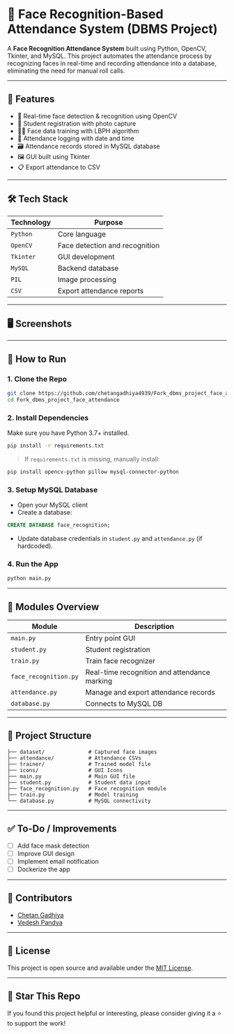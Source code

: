 




# 👤 Face Recognition-Based Attendance System (DBMS Project)

A **Face Recognition Attendance System** built using Python, OpenCV, Tkinter, and MySQL. This project automates the attendance process by recognizing faces in real-time and recording attendance into a database, eliminating the need for manual roll calls.

---

## 📌 Features

- 🎥 Real-time face detection & recognition using OpenCV
- 📂 Student registration with photo capture
- 🕵️‍♂️ Face data training with LBPH algorithm
- 🧾 Attendance logging with date and time
- 🗃️ Attendance records stored in MySQL database
- 🖼️ GUI built using Tkinter
- 📋 Export attendance to CSV

---

## 🛠️ Tech Stack

| Technology | Purpose |
|------------|---------|
| `Python`   | Core language |
| `OpenCV`   | Face detection and recognition |
| `Tkinter`  | GUI development |
| `MySQL`    | Backend database |
| `PIL`      | Image processing |
| `CSV`      | Export attendance reports |

---

## 🖥️ Screenshots

<!-- > *(You can add screenshots here in Markdown format once available)* -->

---

## 🚀 How to Run

### 1. Clone the Repo

```bash
git clone https://github.com/chetangadhiya4939/Fork_dbms_project_face_attendance.git
cd Fork_dbms_project_face_attendance
````

### 2. Install Dependencies

Make sure you have Python 3.7+ installed.

```bash
pip install -r requirements.txt
```

> If `requirements.txt` is missing, manually install:

```bash
pip install opencv-python pillow mysql-connector-python
```

### 3. Setup MySQL Database

* Open your MySQL client
* Create a database:

```sql
CREATE DATABASE face_recognition;
```

* Update database credentials in `student.py` and `attendance.py` (if hardcoded).

### 4. Run the App

```bash
python main.py
```

---

## 🧠 Modules Overview

| Module                | Description                                  |
| --------------------- | -------------------------------------------- |
| `main.py`             | Entry point GUI                              |
| `student.py`          | Student registration                         |
| `train.py`            | Train face recognizer                        |
| `face_recognition.py` | Real-time recognition and attendance marking |
| `attendance.py`       | Manage and export attendance records         |
| `database.py`         | Connects to MySQL DB                         |

---

## 📁 Project Structure

```
├── dataset/              # Captured face images
├── attendance/           # Attendance CSVs
├── trainer/              # Trained model file
├── icons/                # GUI Icons
├── main.py               # Main GUI file
├── student.py            # Student data input
├── face_recognition.py   # Face recognition module
├── train.py              # Model training
└── database.py           # MySQL connectivity
```

---

## ✅ To-Do / Improvements

* [ ] Add face mask detection
* [ ] Improve GUI design
* [ ] Implement email notification
* [ ] Dockerize the app

---

## 🤝 Contributors

* [Chetan Gadhiya](https://github.com/chetangadhiya4939)
* [Vedesh Pandya](https://github.com/VedeshP)

---

## 📄 License

This project is open source and available under the [MIT License](LICENSE).

---

## 🌟 Star This Repo

If you found this project helpful or interesting, please consider giving it a ⭐️ to support the work!




